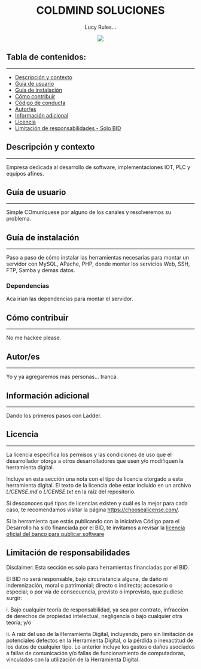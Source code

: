<h1 align="center"> COLDMIND SOLUCIONES</h1>
<p align="center"> Lucy Rules...</p>
<p align="center"><img src="https://pa1.narvii.com/7326/260da877ef2f9cbe7dc874101641b7ae6ca5d0d8r1-500-500_hq.gif"/></p> 

## Tabla de contenidos:
---

- [Descripción y contexto](#descripción-y-contexto)
- [Guía de usuario](#guía-de-usuario)
- [Guía de instalación](#guía-de-instalación)
- [Cómo contribuir](#cómo-contribuir)
- [Código de conducta](#código-de-conducta)
- [Autor/es](#autores)
- [Información adicional](#información-adicional)
- [Licencia](#licencia)
- [Limitación de responsabilidades - Solo BID](#limitación-de-responsabilidades)


## Descripción y contexto
---
Empresa dedicada al desarrollo de software, implementaciones IOT, PLC y equipos afines.

## Guía de usuario
---
Simple COmuniquese por alguno de los canales y resolveremos su problema.
 	
## Guía de instalación
---
Paso a paso de cómo instalar las herramientas necesarias para montar un servidor con MySQL, APache, PHP, donde montar los servicios Web, SSH, FTP, Samba y demas datos.

### Dependencias
Aca irian las dependencias para montar el servidor.

## Cómo contribuir
---
No me hackee please.

## Autor/es
---
Yo y ya agregaremos mas personas... tranca.

## Información adicional
---
Dando los primeros pasos con Ladder.

## Licencia 
---
La licencia especifica los permisos y las condiciones de uso que el desarrollador otorga a otros desarrolladores que usen y/o modifiquen la herramienta digital.

Incluye en esta sección una nota con el tipo de licencia otorgado a esta herramienta digital. El texto de la licencia debe estar incluído en un archivo *LICENSE.md* o *LICENSE.txt* en la raíz del repositorio.

Si desconoces qué tipos de licencias existen y cuál es la mejor para cada caso, te recomendamos visitar la página https://choosealicense.com/.

Si la herramienta que estás publicando con la iniciativa Código para el Desarrollo ha sido financiada por el BID, te invitamos a revisar la [licencia oficial del banco para publicar software](https://github.com/EL-BID/Plantilla-de-repositorio/blob/master/LICENSE.md)

## Limitación de responsabilidades
Disclaimer: Esta sección es solo para herramientas financiadas por el BID.

El BID no será responsable, bajo circunstancia alguna, de daño ni indemnización, moral o patrimonial; directo o indirecto; accesorio o especial; o por vía de consecuencia, previsto o imprevisto, que pudiese surgir:

i. Bajo cualquier teoría de responsabilidad, ya sea por contrato, infracción de derechos de propiedad intelectual, negligencia o bajo cualquier otra teoría; y/o

ii. A raíz del uso de la Herramienta Digital, incluyendo, pero sin limitación de potenciales defectos en la Herramienta Digital, o la pérdida o inexactitud de los datos de cualquier tipo. Lo anterior incluye los gastos o daños asociados a fallas de comunicación y/o fallas de funcionamiento de computadoras, vinculados con la utilización de la Herramienta Digital.
